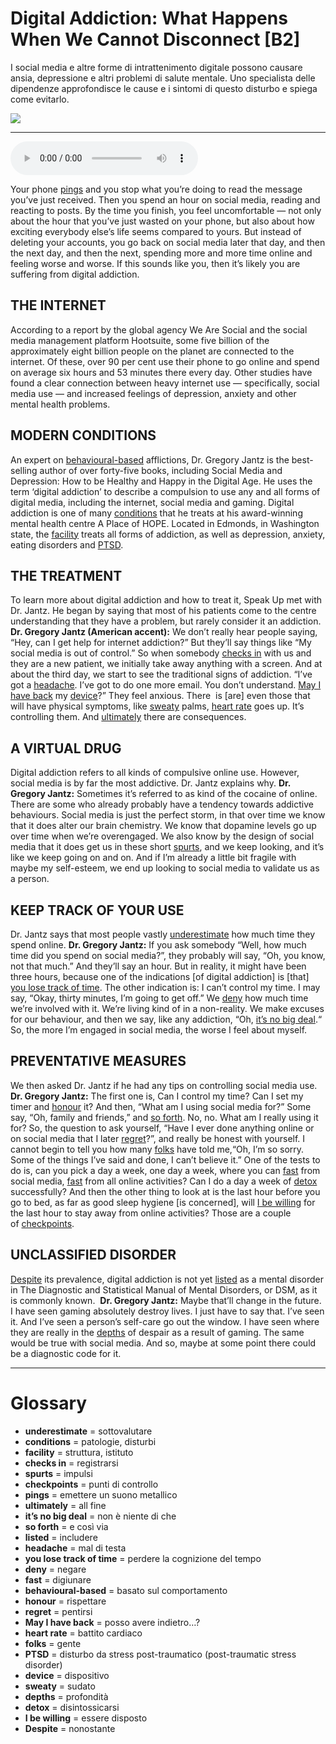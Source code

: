 # Digital Addiction: What Happens When We Cannot Disconnect   [B2]

I social media e altre forme di intrattenimento digitale possono causare ansia, depressione e altri problemi di salute mentale. Uno specialista delle dipendenze approfondisce le cause e i sintomi di questo disturbo e spiega come evitarlo.

![](Digital%20Addiction%20What%20Happens%20When%20We%20Cannot%20Disconnect.jpg)

--------------

<div>
<audio controls autoplay>
    <source src="https:/raw.githubusercontent.com/dartie/speakup/main/2024-04/Digital%20Addiction%20What%20Happens%20When%20We%20Cannot%20Disconnect.mp3" type="audio/mpeg">
</audio>
</div>


Your phone [pings](## "emettere un suono metallico") and you stop what you’re doing to read the message you’ve just received. Then you spend an hour on social media, reading and reacting to posts. By the time you finish, you feel uncomfortable — not only about the hour that you’ve just wasted on your phone, but also about how exciting everybody else’s life seems compared to yours. But instead of deleting your accounts, you go back on social media later that day, and then the next day, and then the next, spending more and more time online and feeling worse and worse. If this sounds like you, then it’s likely you are suffering from digital addiction. 

## THE INTERNET
According to a report by the global agency We Are Social and the social media management platform Hootsuite, some five billion of the approximately eight billion people on the planet are connected to the internet. Of these, over 90 per cent use their phone to go online and spend on average six hours and 53 minutes there every day. Other studies have found a clear connection between heavy internet use — specifically, social media use — and increased feelings of depression, anxiety and other mental health problems.

## MODERN CONDITIONS
An expert on [behavioural-based](## "basato sul comportamento") afflictions, Dr. Gregory Jantz is the best-selling author of over forty-five books, including Social Media and Depression: How to be Healthy and Happy in the Digital Age. He uses the term ‘digital addiction’ to describe a compulsion to use any and all forms of digital media, including the internet, social media and gaming. Digital addiction is one of many [conditions](## "patologie, disturbi") that he treats at his award-winning mental health centre A Place of HOPE. Located in Edmonds, in Washington state, the [facility](## "struttura, istituto") treats all forms of addiction, as well as depression, anxiety, eating disorders and [PTSD](## "disturbo da stress post-traumatico (post-traumatic stress disorder)"). 

## THE TREATMENT
To learn more about digital addiction and how to treat it, Speak Up met with Dr. Jantz. He began by saying that most of his patients come to the centre understanding that they have a problem, but rarely consider it an addiction.
**Dr. Gregory Jantz (American accent):** We don’t really hear people saying, “Hey, can I get help for internet addiction?” But they’ll say things like “My social media is out of control.” So when somebody [checks in](## "registrarsi") with us and they are a new patient, we initially take away anything with a screen. And at about the third day, we start to see the traditional signs of addiction. “I’ve got a [headache](## "mal di testa"). I’ve got to do one more email. You don’t understand. [May I have back](## "posso avere indietro…?") my [device](## "dispositivo")?” They feel anxious. There  is [are] even those that will have physical symptoms, like [sweaty](## "sudato") palms, [heart rate](## "battito cardiaco") goes up. It’s controlling them. And [ultimately](## "all fine") there are consequences.

## A VIRTUAL DRUG
Digital addiction refers to all kinds of compulsive online use. However, social media is by far the most addictive. Dr. Jantz explains why.
**Dr. Gregory Jantz:** Sometimes it’s referred to as kind of the cocaine of online. There are some who already probably have a tendency towards addictive behaviours. Social media is just the perfect storm, in that over time we know that it does alter our brain chemistry. We know that dopamine levels go up over time when we’re overengaged. We also know by the design of social media that it does get us in these short [spurts](## "impulsi"), and we keep looking, and it’s like we keep going on and on. And if I’m already a little bit fragile with maybe my self-esteem, we end up looking to social media to validate us as a person.

## KEEP TRACK OF YOUR USE
Dr. Jantz says that most people vastly [underestimate](## "sottovalutare") how much time they spend online.
**Dr. Gregory Jantz:** If you ask somebody “Well, how much time did you spend on social media?”, they probably will say, “Oh, you know, not that much.” And they’ll say an hour. But in reality, it might have been three hours, because one of the indications [of digital addiction] is [that] [you lose track of time](## "perdere la cognizione del tempo"). The other indication is: I can’t control my time. I may say, “Okay, thirty minutes, I’m going to get off.” We [deny](## "negare") how much time we’re involved with it. We’re living kind of in a non-reality. We make excuses for our behaviour, and then we say, like any addiction, “Oh, [it’s no big deal](## "non è niente di che").“ So, the more I’m engaged in social media, the worse I feel about myself.

## PREVENTATIVE MEASURES
We then asked Dr. Jantz if he had any tips on controlling social media use.
**Dr. Gregory Jantz:** The first one is, Can I control my time? Can I set my timer and [honour](## "rispettare") it? And then, “What am I using social media for?” Some say, “Oh, family and friends,” and [so forth](## "e così via"). No, no. What am I really using it for? So, the question to ask yourself, “Have I ever done anything online or on social media that I later [regret](## "pentirsi")?”, and really be honest with yourself. I cannot begin to tell you how many [folks](## "gente") have told me,“Oh, I’m so sorry. Some of the things I’ve said and done, I can’t believe it.” One of the tests to do is, can you pick a day a week, one day a week, where you can [fast](## "digiunare") from social media, [fast](## "digiunare") from all online activities? Can I do a day a week of [detox](## "disintossicarsi") successfully? And then the other thing to look at is the last hour before you go to bed, as far as good sleep hygiene [is concerned], will [I be willing](## "essere disposto") for the last hour to stay away from online activities? Those are a couple of [checkpoints](## "punti di controllo").

## UNCLASSIFIED DISORDER
[Despite](## "nonostante") its prevalence, digital addiction is not yet [listed](## "includere") as a mental disorder in The Diagnostic and Statistical Manual of Mental Disorders, or DSM, as it is commonly known. 
**Dr. Gregory Jantz:** Maybe that’ll change in the future. I have seen gaming absolutely destroy lives. I just have to say that. I’ve seen it. And I’ve seen a person’s self-care go out the window. I have seen where they are really in the [depths](## "profondità") of despair as a result of gaming. The same would be true with social media. And so, maybe at some point there could be a diagnostic code for it. 

--------------

<div style = "display:block; clear:both; page-break-after:always;"></div>

# Glossary
* **underestimate** = sottovalutare
* **conditions** = patologie, disturbi
* **facility** = struttura, istituto
* **checks in** = registrarsi
* **spurts** = impulsi
* **checkpoints** = punti di controllo
* **pings** = emettere un suono metallico
* **ultimately** = all fine
* **it’s no big deal** = non è niente di che
* **so forth** = e così via
* **listed** = includere
* **headache** = mal di testa
* **you lose track of time** = perdere la cognizione del tempo
* **deny** = negare
* **fast** = digiunare
* **behavioural-based** = basato sul comportamento
* **honour** = rispettare
* **regret** = pentirsi
* **May I have back** = posso avere indietro…?
* **heart rate** = battito cardiaco
* **folks** = gente
* **PTSD** = disturbo da stress post-traumatico (post-traumatic stress disorder)
* **device** = dispositivo
* **sweaty** = sudato
* **depths** = profondità
* **detox** = disintossicarsi
* **I be willing** = essere disposto
* **Despite** = nonostante
